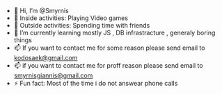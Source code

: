 - 👋 Hi, I’m @Smyrnis 
- 👀 Inside activities: Playing Video games
- 👀 Outside activities: Spending time with friends
- 🌱 I’m currently learning mostly JS , DB infrastracture , generaly boring things
- 📫 If you want to contact me for some reason please send email to kodosaek@gmail.com
- 📫 if you want to contact me for proff reason please send email to smyrnisgiannis@gmail.com
- ⚡ Fun fact: Most of the time i do not answear phone calls

<!---
Smyrnis/Smyrnis is a ✨ special ✨ repository because its `README.md` (this file) appears on your GitHub profile.
You can click the Preview link to take a look at your changes.
--->
